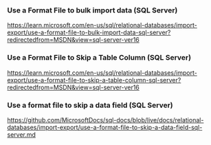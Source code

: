 ### Use a Format File to bulk import data (SQL Server)
https://learn.microsoft.com/en-us/sql/relational-databases/import-export/use-a-format-file-to-bulk-import-data-sql-server?redirectedfrom=MSDN&view=sql-server-ver16

### Use a Format File to Skip a Table Column (SQL Server)
https://learn.microsoft.com/en-us/sql/relational-databases/import-export/use-a-format-file-to-skip-a-table-column-sql-server?redirectedfrom=MSDN&view=sql-server-ver16

### Use a format file to skip a data field (SQL Server)
https://github.com/MicrosoftDocs/sql-docs/blob/live/docs/relational-databases/import-export/use-a-format-file-to-skip-a-data-field-sql-server.md
